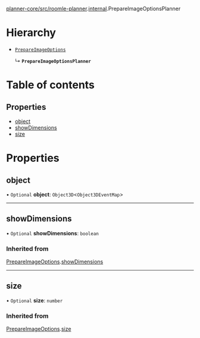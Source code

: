 [planner-core/src/roomle-planner](../modules/planner_core_src_roomle_planner.md).[internal](../modules/planner_core_src_roomle_planner._internal_.md).PrepareImageOptionsPlanner

# Hierarchy

- [`PrepareImageOptions`](configurator_core_src_roomle_configurator._internal_.PrepareImageOptions.md)

  ↳ **`PrepareImageOptionsPlanner`**

# Table of contents

## Properties

- [object](planner_core_src_roomle_planner._internal_.PrepareImageOptionsPlanner.md#object)
- [showDimensions](planner_core_src_roomle_planner._internal_.PrepareImageOptionsPlanner.md#showdimensions)
- [size](planner_core_src_roomle_planner._internal_.PrepareImageOptionsPlanner.md#size)

# Properties

## object

• `Optional` **object**: `Object3D`<`Object3DEventMap`\>

___

## showDimensions

• `Optional` **showDimensions**: `boolean`

### Inherited from

[PrepareImageOptions](configurator_core_src_roomle_configurator._internal_.PrepareImageOptions.md).[showDimensions](configurator_core_src_roomle_configurator._internal_.PrepareImageOptions.md#showdimensions)

___

## size

• `Optional` **size**: `number`

### Inherited from

[PrepareImageOptions](configurator_core_src_roomle_configurator._internal_.PrepareImageOptions.md).[size](configurator_core_src_roomle_configurator._internal_.PrepareImageOptions.md#size)

